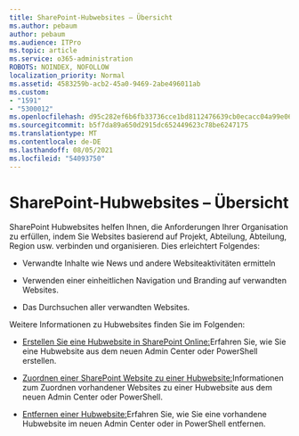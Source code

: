 ```yaml
---
title: SharePoint-Hubwebsites – Übersicht
ms.author: pebaum
author: pebaum
ms.audience: ITPro
ms.topic: article
ms.service: o365-administration
ROBOTS: NOINDEX, NOFOLLOW
localization_priority: Normal
ms.assetid: 4583259b-acb2-45a0-9469-2abe496011ab
ms.custom:
- "1591"
- "5300012"
ms.openlocfilehash: d95c282ef6b6fb33736cce1bd8112476639cb0ecacc04a99e06869bf3feb830f
ms.sourcegitcommit: b5f7da89a650d2915dc652449623c78be6247175
ms.translationtype: MT
ms.contentlocale: de-DE
ms.lasthandoff: 08/05/2021
ms.locfileid: "54093750"
---
```

# <a name="sharepoint-hub-sites-overview"></a>SharePoint-Hubwebsites – Übersicht

SharePoint Hubwebsites helfen Ihnen, die Anforderungen Ihrer Organisation zu erfüllen, indem Sie Websites basierend auf Projekt, Abteilung, Abteilung, Region usw. verbinden und organisieren. Dies erleichtert Folgendes:

- Verwandte Inhalte wie News und andere Websiteaktivitäten ermitteln

- Verwenden einer einheitlichen Navigation und Branding auf verwandten Websites. 

- Das Durchsuchen aller verwandten Websites.

Weitere Informationen zu Hubwebsites finden Sie im Folgenden:
- [Erstellen Sie eine Hubwebsite in SharePoint Online:](https://docs.microsoft.com/sharepoint/create-hub-site)Erfahren Sie, wie Sie eine Hubwebsite aus dem neuen Admin Center oder PowerShell erstellen.

- [Zuordnen einer SharePoint Website zu einer Hubwebsite:](https://support.office.com/article/associate-a-sharepoint-site-with-a-hub-site-ae0009fd-af04-4d3d-917d-88edb43efc05)Informationen zum Zuordnen vorhandener Websites zu einer Hubwebsite aus dem neuen Admin Center oder PowerShell.

- [Entfernen einer Hubwebsite:](https://docs.microsoft.com/sharepoint/remove-hub-site)Erfahren Sie, wie Sie eine vorhandene Hubwebsite im neuen Admin Center oder in PowerShell entfernen.

